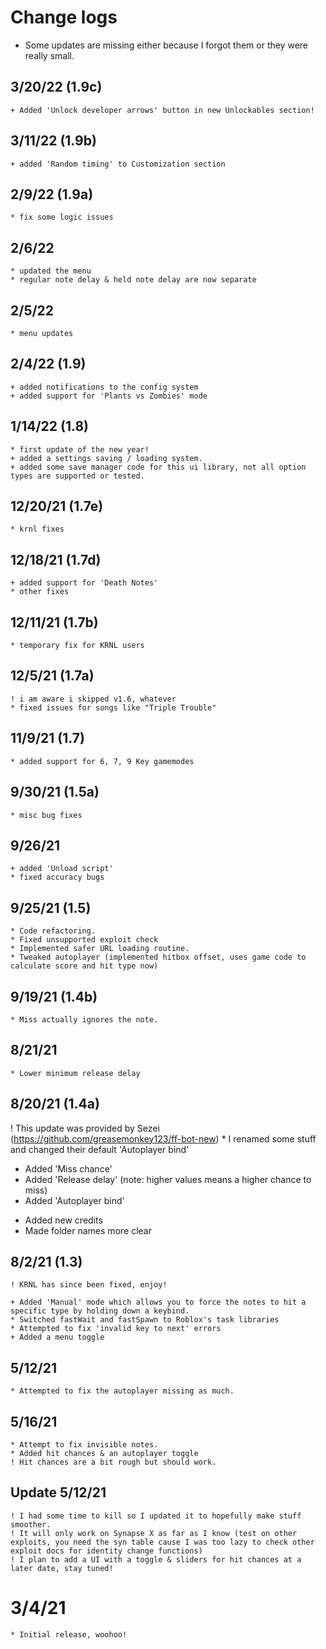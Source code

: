 # Change logs
* Some updates are missing either because I forgot them or they were really small.

## 3/20/22 (1.9c)
	+ Added 'Unlock developer arrows' button in new Unlockables section!

## 3/11/22 (1.9b)
	+ added 'Random timing' to Customization section

## 2/9/22 (1.9a)
	* fix some logic issues

## 2/6/22
	* updated the menu
	* regular note delay & held note delay are now separate

## 2/5/22
	* menu updates

## 2/4/22 (1.9)
	+ added notifications to the config system
	+ added support for 'Plants vs Zombies' mode

## 1/14/22 (1.8)
	* first update of the new year!
    + added a settings saving / loading system.
    + added some save manager code for this ui library, not all option types are supported or tested.

## 12/20/21 (1.7e)
	* krnl fixes

## 12/18/21 (1.7d)
	+ added support for 'Death Notes'
	* other fixes

## 12/11/21 (1.7b)
	* temporary fix for KRNL users

## 12/5/21 (1.7a)
	! i am aware i skipped v1.6, whatever
	* fixed issues for songs like "Triple Trouble"

## 11/9/21 (1.7)
	* added support for 6, 7, 9 Key gamemodes

## 9/30/21 (1.5a)
	* misc bug fixes

## 9/26/21
	+ added 'Unload script'
	* fixed accuracy bugs

## 9/25/21 (1.5)
	* Code refactoring.
    * Fixed unsupported exploit check
    * Implemented safer URL loading routine.
    * Tweaked autoplayer (implemented hitbox offset, uses game code to calculate score and hit type now)

## 9/19/21 (1.4b)
	* Miss actually ignores the note.

## 8/21/21
	* Lower minimum release delay

## 8/20/21 (1.4a)
   ! This update was provided by Sezei (https://github.com/greasemonkey123/ff-bot-new)
       * I renamed some stuff and changed their default 'Autoplayer bind'

   + Added 'Miss chance'
   + Added 'Release delay' (note: higher values means a higher chance to miss)
   + Added 'Autoplayer bind'
   * Added new credits
   * Made folder names more clear

## 8/2/21 (1.3)
    ! KRNL has since been fixed, enjoy!

    + Added 'Manual' mode which allows you to force the notes to hit a specific type by holding down a keybind.
    * Switched fastWait and fastSpawn to Roblox's task libraries
    * Attempted to fix 'invalid key to next' errors
    + Added a menu toggle

## 5/12/21
    * Attempted to fix the autoplayer missing as much.

## 5/16/21
    * Attempt to fix invisible notes.
    * Added hit chances & an autoplayer toggle
    ! Hit chances are a bit rough but should work.

## Update 5/12/21
	! I had some time to kill so I updated it to hopefully make stuff smoother.
	! It will only work on Synapse X as far as I know (test on other exploits, you need the syn table cause I was too lazy to check other exploit docs for identity change functions)
	! I plan to add a UI with a toggle & sliders for hit chances at a later date, stay tuned!

# 3/4/21
	* Initial release, woohoo!